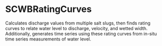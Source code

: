 # SCWBRatingCurves
Calculates discharge values from multiple salt slugs, then finds rating curves to relate water level to discharge, velocity, and wetted width. Additionally, generates time series using these rating curves from in-situ time series measurements of water level.

